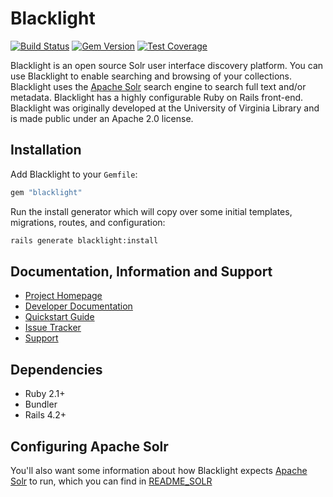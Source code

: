 # Blacklight

[![Build Status](https://travis-ci.org/projectblacklight/blacklight.png?branch=master)](https://travis-ci.org/projectblacklight/blacklight) [![Gem Version](https://badge.fury.io/rb/blacklight.png)](http://badge.fury.io/rb/blacklight) [![Test Coverage](https://api.codeclimate.com/v1/badges/83fd270492c136594e59/test_coverage)](https://codeclimate.com/github/projectblacklight/blacklight/test_coverage)

Blacklight is an open source Solr user interface discovery platform.
You can use Blacklight to enable searching and browsing of your collections.
Blacklight uses the [Apache Solr](http://lucene.apache.org/solr) search engine
to search full text and/or metadata.  Blacklight has a highly
configurable Ruby on Rails front-end. Blacklight was originally developed at
the University of Virginia Library and is made public under an Apache 2.0 license. 

## Installation

Add Blacklight to your `Gemfile`:

```ruby
gem "blacklight"
```

Run the install generator which will copy over some initial templates, migrations, routes, and configuration:

```bash
rails generate blacklight:install
```


## Documentation, Information and Support

* [Project Homepage](http://projectblacklight.org)
* [Developer Documentation](https://github.com/projectblacklight/blacklight/wiki)
* [Quickstart Guide](https://github.com/projectblacklight/blacklight/wiki/Quickstart)
* [Issue Tracker](https://github.com/projectblacklight/blacklight/issues)
* [Support](https://github.com/projectblacklight/blacklight/wiki/Support)

## Dependencies

* Ruby 2.1+
* Bundler
* Rails 4.2+

## Configuring Apache Solr 
You'll also want some information about how Blacklight expects [Apache Solr](http://lucene.apache.org/solr ) to run, which you can find in [README_SOLR](https://github.com/projectblacklight/blacklight/wiki/README_SOLR)
